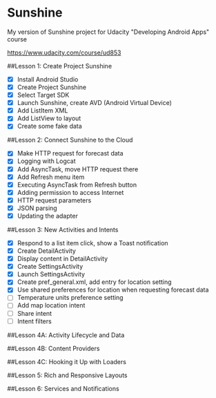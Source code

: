 # Sunshine
My version of Sunshine project for Udacity "Developing Android Apps" course

https://www.udacity.com/course/ud853

##Lesson 1: Create Project Sunshine
- [x] Install Android Studio
- [x] Create Project Sunshine
- [x] Select Target SDK
- [x] Launch Sunshine, create AVD (Android Virtual Device)
- [x] Add ListItem XML
- [x] Add ListView to layout
- [x] Create some fake data

##Lesson 2: Connect Sunshine to the Cloud
- [x] Make HTTP request for forecast data
- [x] Logging with Logcat
- [x] Add AsyncTask, move HTTP request there
- [x] Add Refresh menu item
- [x] Executing AsyncTask from Refresh button
- [x] Adding permission to access Internet
- [x] HTTP request parameters
- [x] JSON parsing
- [x] Updating the adapter

##Lesson 3: New Activities and Intents
- [x] Respond to a list item click, show a Toast notification
- [x] Create DetailActivity
- [x] Display content in DetailActivity
- [x] Create SettingsActivity
- [x] Launch SettingsActivity
- [x] Create pref_general.xml, add entry for location setting
- [x] Use shared preferences for location when requesting forecast data
- [ ] Temperature units preference setting
- [ ] Add map location intent
- [ ] Share intent
- [ ] Intent filters

##Lesson 4A: Activity Lifecycle and Data

##Lesson 4B: Content Providers

##Lesson 4C: Hooking it Up with Loaders

##Lesson 5: Rich and Responsive Layouts

##Lesson 6: Services and Notifications
